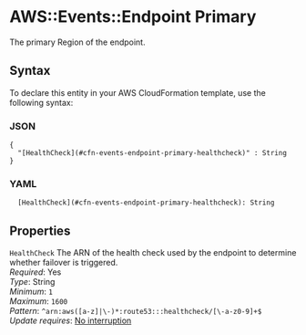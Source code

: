 # AWS::Events::Endpoint Primary<a name="aws-properties-events-endpoint-primary"></a>

The primary Region of the endpoint\.

## Syntax<a name="aws-properties-events-endpoint-primary-syntax"></a>

To declare this entity in your AWS CloudFormation template, use the following syntax:

### JSON<a name="aws-properties-events-endpoint-primary-syntax.json"></a>

```
{
  "[HealthCheck](#cfn-events-endpoint-primary-healthcheck)" : String
}
```

### YAML<a name="aws-properties-events-endpoint-primary-syntax.yaml"></a>

```
  [HealthCheck](#cfn-events-endpoint-primary-healthcheck): String
```

## Properties<a name="aws-properties-events-endpoint-primary-properties"></a>

`HealthCheck`  <a name="cfn-events-endpoint-primary-healthcheck"></a>
The ARN of the health check used by the endpoint to determine whether failover is triggered\.  
*Required*: Yes  
*Type*: String  
*Minimum*: `1`  
*Maximum*: `1600`  
*Pattern*: `^arn:aws([a-z]|\-)*:route53:::healthcheck/[\-a-z0-9]+$`  
*Update requires*: [No interruption](https://docs.aws.amazon.com/AWSCloudFormation/latest/UserGuide/using-cfn-updating-stacks-update-behaviors.html#update-no-interrupt)